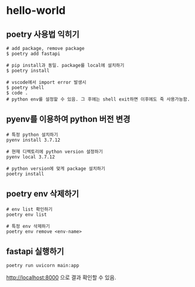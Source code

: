 # hello-world

## poetry 사용법 익히기

```shell
# add package, remove package
$ poetry add fastapi

# pip install과 동일. package를 local에 설치하기
$ poetry install

# vscode에서 import error 발생시
$ poetry shell
$ code .
# python env를 설정할 수 있음. 그 후에는 shell exit하면 이후에도 죽 사용가능함.
```

## pyenv를 이용하여 python 버전 변경

```shell
# 특정 python 설치하기
pyenv install 3.7.12

# 현재 디렉토리에 python version 설정하기
pyenv local 3.7.12

# python version에 맞게 package 설치하기
poetry install
```

## poetry env 삭제하기

```shell
# env list 확인하기
poetry env list

# 특정 env 삭제하기
poetry env remove <env-name>
```

## fastapi 실행하기

```shell
poetry run uvicorn main:app

```

<http://localhost:8000> 으로 결과 확인할 수 있음.
